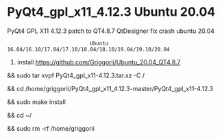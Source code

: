 # PyQt4_gpl_x11_4.12.3 Ubuntu 20.04
PyQt4 GPL X11 4.12.3 patch to QT4.8.7 QtDesigner fix crash ubuntu 20.04

                               Ubuntu 16.04/16.10/17.04/17.10/18.04/18.10/19.04/19.10/20.04
                               
1) install https://github.com/Griggorii/Ubuntu_20.04_QT4.8.7

&& sudo tar xvpf PyQt4_gpl_x11-4.12.3.tar.xz -C /

&& cd /home/griggorii/PyQt4_gpl_x11_4.12.3-master/PyQt4_gpl_x11-4.12.3

&& sudo make install

&& cd ~/

&& sudo rm -rf /home/griggorii
